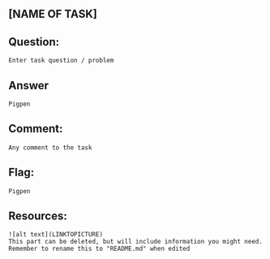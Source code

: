 [NAME OF TASK]
---
Question:
---
	Enter task question / problem

Answer
---
	Pigpen

Comment:
---
	Any comment to the task

Flag:
---
	Pigpen

Resources:
---
	![alt text](LINKTOPICTURE)
	This part can be deleted, but will include information you might need.
	Remember to rename this to "README.md" when edited
